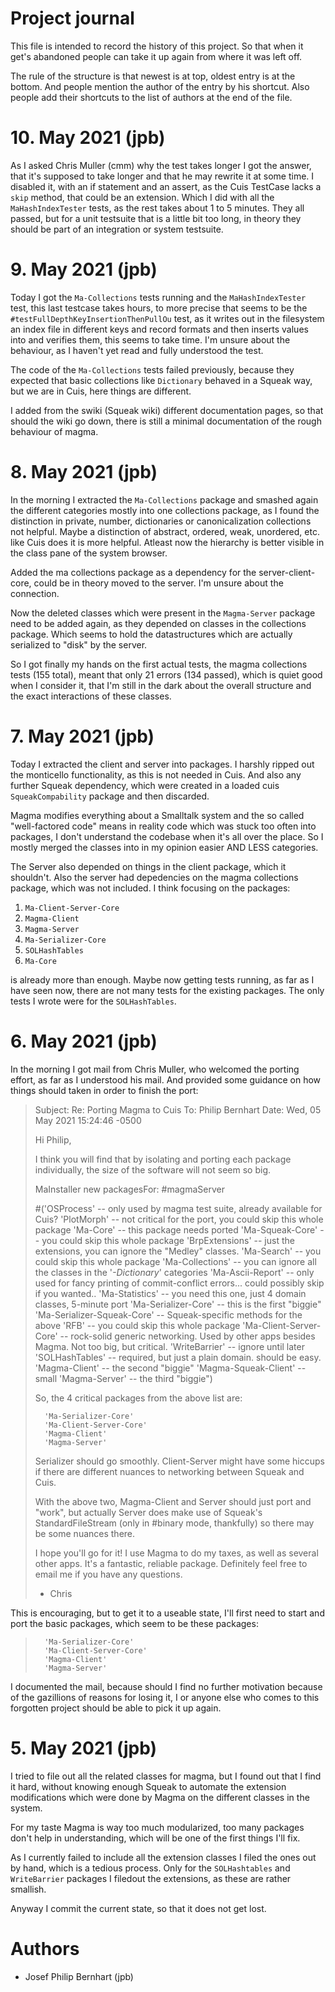 # Project journal

This file is intended to record the history of this project. So that
when it get's abandoned people can take it up again from where it was
left off.

The rule of the structure is that newest is at top, oldest
entry is at the bottom. And people mention the author of the entry
by his shortcut. Also people add their shortcuts to the list of
authors at the end of the file.

# 10. May 2021 (jpb)

As I asked Chris Muller (cmm) why the test takes longer I got the
answer, that it's supposed to take longer and that he may rewrite
it at some time. I disabled it, with an if statement and an assert,
as the Cuis TestCase lacks a `skip` method, that could be an extension.
Which I did with all the `MaHashIndexTester` tests, as the rest takes
about 1 to 5 minutes. They all passed, but for a unit testsuite that is
a little bit too long, in theory they should be part of an integration
or system testsuite.


# 9. May 2021 (jpb)

Today I got the `Ma-Collections` tests running and the `MaHashIndexTester`
test, this last testcase takes hours, to more precise that seems to be
the `#testFullDepthKeyInsertionThenPullOu` test, as it writes out in the filesystem
an index file in different keys and record formats and then inserts
values into and verifies them, this seems to take time. I'm unsure
about the behaviour, as I haven't yet read and fully understood
the test.

The code of the `Ma-Collections` tests failed previously, because
they expected that basic collections like `Dictionary` behaved
in a Squeak way, but we are in Cuis, here things are different.

I added from the swiki (Squeak wiki) different documentation
pages, so that should the wiki go down, there is still a minimal
documentation of the rough behaviour of magma.


# 8. May 2021 (jpb)

In the morning I extracted the `Ma-Collections` package and 
smashed again the different categories mostly into one collections
package, as I found the distinction in private, number, dictionaries
or canonicalization collections not helpful. Maybe a distinction of
abstract, ordered, weak, unordered, etc. like Cuis does it is more
helpful. Atleast now the hierarchy is better visible in the class
pane of the system browser.

Added the ma collections package as a dependency for the server-client-core,
could be in theory moved to the server. I'm unsure about the connection.

Now the deleted classes which were present in the `Magma-Server` package
need to be added again, as they depended on classes in the collections
package. Which seems to hold the datastructures which are actually serialized
to "disk" by the server.

So I got finally my hands on the first actual tests, the magma collections
tests (155 total), meant that only 21 errors (134 passed), which is quiet
good when I consider it, that I'm still in the dark about the overall
structure and the exact interactions of these classes.


# 7. May 2021 (jpb)

Today I extracted the client and server into packages. I harshly
ripped out the monticello functionality, as this is not needed
in Cuis. And also any further Squeak dependency, which
were created in a loaded cuis `SqueakCompability` package and
then discarded.

Magma modifies everything about a Smalltalk system and the so
called "well-factored code" means in reality code which was stuck
too often into packages, I don't understand the codebase when
it's all over the place. So I mostly merged the classes into 
in my opinion easier AND LESS categories.

The Server also depended on things in the client package, which
it shouldn't. Also the server had depedencies on the magma
collections package, which was not included. I think focusing
on the packages:

1. `Ma-Client-Server-Core`
2. `Magma-Client`
3. `Magma-Server`
4. `Ma-Serializer-Core`
5. `SOLHashTables`
6. `Ma-Core`

is already more than enough. Maybe now getting tests running,
as far as I have seen now, there are not many tests for the existing
packages. The only tests I wrote were for the `SOLHashTables`.


# 6. May 2021 (jpb)

In the morning I got mail from Chris Muller, who welcomed the porting
effort, as far as I understood his mail. And provided some guidance
on how things should taken in order to finish the port:

>  Subject: Re: Porting Magma to Cuis
>  To: Philip Bernhart
>  Date: Wed, 05 May 2021 15:24:46 -0500
>
>  Hi Philip,
>
>  I think you will find that by isolating and porting each package
>  individually, the size of the software will not seem so big.
>
>  MaInstaller new packagesFor: #magmaServer
>
>   #('OSProcess'  -- only used by magma test suite, already available for
>  Cuis?
>  'PlotMorph'  -- not critical for the port, you could skip this whole package
>  'Ma-Core'    -- this package needs ported
>  'Ma-Squeak-Core'   -- you could skip this whole package
>  'BrpExtensions'      -- just the extensions, you can ignore the "Medley"
>  classes.
>  'Ma-Search'           -- you could skip this whole package
>  'Ma-Collections'     -- you can ignore all the classes in the
>  '*-Dictionary*' categories
>  'Ma-Ascii-Report'   -- only used for fancy printing of commit-conflict
>  errors...  could possibly skip if you wanted..
>  'Ma-Statistics'        -- you need this one, just 4 domain classes,
>  5-minute port
>  'Ma-Serializer-Core'  -- this is the first "biggie"
>  'Ma-Serializer-Squeak-Core'  -- Squeak-specific methods for the above
>  'RFB'                             -- you could skip this whole package
>  'Ma-Client-Server-Core'   -- rock-solid generic networking.  Used by other
>  apps besides Magma.  Not too big, but critical.
>  'WriteBarrier'                -- ignore until later
>  'SOLHashTables'         -- required, but just a plain domain.  should be
>  easy.
>  'Magma-Client'           -- the second "biggie"
>  'Magma-Squeak-Client'  -- small
>  'Magma-Server'           -- the third "biggie")
>
>  So, the 4 critical packages from the above list are:
>
>       'Ma-Serializer-Core'
>       'Ma-Client-Server-Core'
>       'Magma-Client'
>       'Magma-Server'
>
>  Serializer should go smoothly.
>  Client-Server might have some hiccups if there are different nuances to
>  networking between Squeak and Cuis.
>
>  With the above two, Magma-Client and Server should just port and "work",
>  but actually Server does make use of Squeak's StandardFileStream (only in
>  #binary mode, thankfully) so there may be some nuances there.
>
>  I hope you'll go for it!  I use Magma to do my taxes, as well as several
>  other apps.  It's a fantastic, reliable package.  Definitely feel free to
>  email me if you have any questions.
>
>   - Chris

This is encouraging, but to get it to a useable state, I'll first need
to start and port the basic packages, which seem to be these packages:

>       'Ma-Serializer-Core'
>       'Ma-Client-Server-Core'
>       'Magma-Client'
>       'Magma-Server'

I documented the mail, because should I find no further motivation
because of the gazillions of reasons for losing it, I or anyone
else who comes to this forgotten project should be able to pick it
up again.


# 5. May 2021 (jpb)

I tried to file out all the related classes for magma, but I found
out that I find it hard, without knowing enough Squeak to automate
the extension modifications which were done by Magma on the different
classes in the system.

For my taste Magma is way too much modularized, too many packages
don't help in understanding, which will be one of the first things
I'll fix.

As I currently failed to include all the extension classes I filed
the ones out by hand, which is a tedious process. Only for the
`SOLHashtables` and `WriteBarrier` packages I filedout the extensions,
as these are rather smallish.

Anyway I commit the current state, so that it does not get lost.

# Authors

- Josef Philip Bernhart (jpb)
